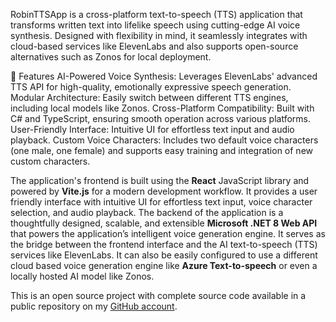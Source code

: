 RobinTTSApp is a cross-platform text-to-speech (TTS) application that transforms written text into lifelike speech using cutting-edge AI voice synthesis. Designed with flexibility in mind, it seamlessly integrates with cloud-based services like ElevenLabs and also supports open-source alternatives such as Zonos for local deployment.


🚀 Features
AI-Powered Voice Synthesis: Leverages ElevenLabs' advanced TTS API for high-quality, emotionally expressive speech generation.
Modular Architecture: Easily switch between different TTS engines, including local models like Zonos.
Cross-Platform Compatibility: Built with C# and TypeScript, ensuring smooth operation across various platforms.
User-Friendly Interface: Intuitive UI for effortless text input and audio playback.
Custom Voice Characters: Includes two default voice characters (one male, one female) and supports easy training and integration of new custom characters.

The application's frontend is built using the **React** JavaScript library and powered by **Vite.js** for a modern development workflow. It provides a user friendly interface with intuitive UI for effortless text input, voice character selection, and audio playback. 
The backend of the application is a thoughtfully designed, scalable, and extensible **Microsoft .NET 8 Web API** that powers the application’s intelligent voice generation engine. It serves as the bridge between the frontend interface and the AI text-to-speech (TTS) services like ElevenLabs. It can also be easily configured to use a different cloud based voice generation engine like **Azure Text-to-speech** or even a locally hosted AI model like Zonos. 

This is an open source project with complete source code available in a public repository on my [GitHub account](https://github.com/Fike-Rehman/RobinTTSApp).


